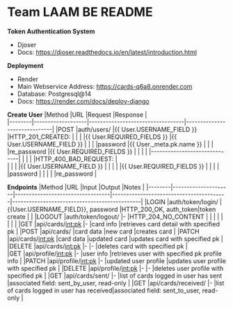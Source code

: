 # Team LAAM BE README

**Token Authentication System**
* Djoser
* Docs: https://djoser.readthedocs.io/en/latest/introduction.html
  
**Deployment**
* Render
* Main Webservice Address: https://cards-q6a8.onrender.com
* Database: Postgresql@14
* Docs: https://render.com/docs/deploy-django

**Create User**
|Method  |URL                |Request                           |Response                      |                               
|--------|-------------------|----------------------------------|------------------------------|
|POST    |auth/users/        |{{ User.USERNAME_FIELD }}         |HTTP_201_CREATED:             |
|        |                   |{{ User.REQUIRED_FIELDS }}        |{{ User.USERNAME_FIELD }}     |
|        |                   |password                          |{{ User._meta.pk.name }}      |
|        |                   |re_password                       |{{ User.REQUIRED_FIELDS }}    |
|        |                   |                                  |------------------------------|
|        |                   |                                  |HTTP_400_BAD_REQUEST:         |     
|        |                   |                                  |{{ User.USERNAME_FIELD }}     |
|        |                   |                                  |{{ User.REQUIRED_FIELDS }}    |
|        |                   |                                  |password                      |
|        |                   |                                  |re_password                   |

**Endpoints**
|Method  |URL                  |Input                             |Output                                   |Notes                                         |
|--------|---------------------|----------------------------------|-----------------------------------------|----------------------------------------------|
|LOGIN   |auth/token/login/    |{{User.USERNAME_FIELD}}, password |HTTP_200_OK, auth_token|token create     |                                              |
|LOGOUT  |auth/token/logout/   |-                                 |HTTP_204_NO_CONTENT                      |                                              |
|        |                     |                                  |                                         |                                              |
|GET     |api/cards/<int:pk>   |-                                 |card info                                |retrieves card detail with specified pk       |
|POST    |api/cards/           |card data                         |new card                                 |creates card                                  |
|PATCH   |api/cards/<int:pk>   |card data                         |updated card                             |updates card with specified pk                |
|DELETE  |api/cards/<int:pk>   |-                                 |-                                        |deletes card with specified pk                |                     
|GET     |api/profile/<int:pk> |-                                 |user info                                |retrieves user with specified pk profile info |
|PATCH   |api/profile/<int:pk> |-                                 |updated user profile                     |updates user profile with specified pk        |
|DELETE  |api/profile/<int:pk> |-                                 |-                                        |deletes user profile with specified pk        |
|GET     |api/cards/sent/      |-                                 |list of cards logged in user has sent    |associated field: sent_by_user, read-only     |
|GET     |api/cards/received/  |-                                 |list of cards logged in user has received|associated field: sent_to_user, read-only     |


